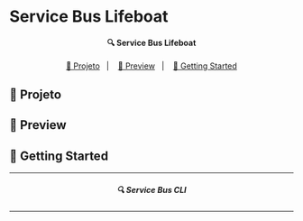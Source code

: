 # Service Bus Lifeboat

<h4  align="center">
	🔍 Service Bus Lifeboat
</h4>

<p  align="center">
<a  href="#telescope-projeto">🔭 Projeto</a>&nbsp;&nbsp;&nbsp;|&nbsp;&nbsp;&nbsp
<a  href="#-preview">💜 Preview</a>&nbsp;&nbsp;&nbsp;|&nbsp;&nbsp;&nbsp;
<a  href="#-getting-started">🤠 Getting Started </a>
</p>



## :telescope: Projeto




## 💜 Preview



## 🤠 Getting Started


--- 

<h5 align="center"> 🔍 Service Bus CLI </h5>

---